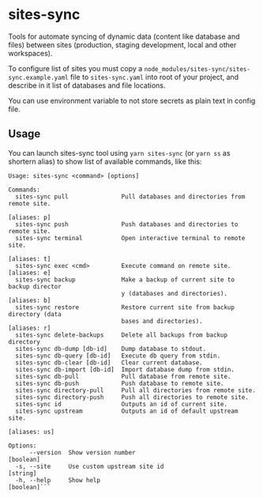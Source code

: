 # sites-sync

Tools for automate syncing of dynamic data (content like database and files) between sites
(production, staging development, local and other workspaces).

To configure list of sites you must copy a `node_modules/sites-sync/sites-sync.example.yaml` file
to `sites-sync.yaml` into root of your project, and describe in it list of databases and file locations.

You can use environment variable to not store secrets as plain text in config file.

## Usage

You can launch sites-sync tool using `yarn sites-sync` (or `yarn ss` as shortern
alias) to show list of available commands, like this:

```
Usage: sites-sync <command> [options]

Commands:
  sites-sync pull               Pull databases and directories from remote site.
                                                                    [aliases: p]
  sites-sync push               Push databases and directories to remote site.
  sites-sync terminal           Open interactive terminal to remote site.
                                                                    [aliases: t]
  sites-sync exec <cmd>         Execute command on remote site.     [aliases: e]
  sites-sync backup             Make a backup of current site to backup director
                                y (databases and directories).      [aliases: b]
  sites-sync restore            Restore current site from backup directory (data
                                bases and directories).             [aliases: r]
  sites-sync delete-backups     Delete all backups from backup directory
  sites-sync db-dump [db-id]    Dump database to stdout.
  sites-sync db-query [db-id]   Execute db query from stdin.
  sites-sync db-clear [db-id]   Clear current database.
  sites-sync db-import [db-id]  Import database dump from stdin.
  sites-sync db-pull            Pull database from remote site.
  sites-sync db-push            Push database to remote site.
  sites-sync directory-pull     Pull all directories from remote site.
  sites-sync directory-push     Push all directories to remote site.
  sites-sync id                 Outputs an id of current site.
  sites-sync upstream           Outputs an id of default upstream site.
                                                                   [aliases: us]

Options:
      --version  Show version number                                   [boolean]
  -s, --site     Use custom upstream site id                            [string]
  -h, --help     Show help                                             [boolean]```
```